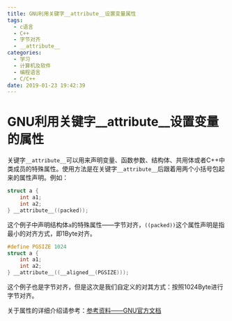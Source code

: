 ```yaml
---
title: GNU利用关键字__attribute__设置变量属性
tags:
  - c语言
  - C++
  - 字节对齐
  - __attribute__
categories:
  - 学习
  - 计算机及软件
  - 编程语言
  - C/C++
date: 2019-01-23 19:42:39
---
```




# GNU利用关键字__attribute__设置变量的属性

关键字`__attribute__`可以用来声明变量、函数参数、结构体、共用体或者C++中类成员的特殊属性。使用方法是在关键字`__attribute__`后跟着用两个小括号包起来的属性声明。例如：

```c
struct a {
	int a1;
	int a2;
} __attribute__((packed));
```

这个例子中声明结构体`a`的特殊属性——字节对齐，`((packed))`这个属性声明是指最小的对齐方式，即1Byte对齐。

```c
#define PGSIZE 1024
struct a {
	int a1;
	int a2;
} __attribute__((__aligned__(PGSIZE)));
```

这个例子也是字节对齐，但是这次是我们自定义的对其方式：按照1024Byte进行字节对齐。

<!--more-->

关于属性的详细介绍请参考：[参考资料——GNU官方文档](https://gcc.gnu.org/onlinedocs/gcc/Attribute-Syntax.html)
